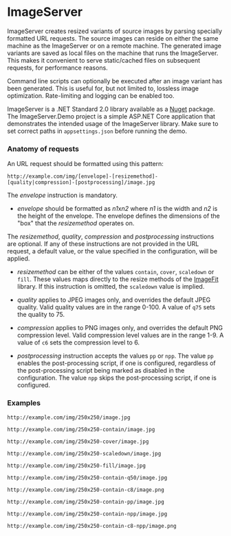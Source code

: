 # ImageServer
ImageServer creates resized variants of source images by parsing specially formatted URL requests. The source images can reside on either the same machine as the ImageServer or on a remote machine. The generated image variants are saved as local files on the machine that runs the ImageServer. This makes it convenient to serve static/cached files on subsequent requests, for performance reasons.

Command line scripts can optionally be executed after an image variant has been generated. This is useful for, but not limited to, lossless image optimization. Rate-limiting and logging can be enabled too.

ImageServer is a .NET Standard 2.0 library available as a [Nuget](https://www.nuget.org/packages/ImageServer/) package. The ImageServer.Demo project is a simple ASP.NET Core application that demonstrates the intended usage of the ImageServer library. Make sure to set correct paths in `appsettings.json` before running the demo.



### Anatomy of requests

An URL request should be formatted using this pattern:

`http://example.com/img/[envelope]-[resizemethod]-[quality|compression]-[postprocessing]/image.jpg`

The *envelope* instruction is mandatory. 

* *envelope* should be formatted as *n1*x*n2* where *n1* is the width and *n2* is the height of the envelope. The envelope defines the dimensions of the "box" that the *resizemethod* operates on.

The *resizemethod*, *quality*, *compression* and *postprocessing* instructions are optional. If any of these instructions are not provided in the URL request, a default value, or the value specified in the configuration, will be applied.

* *resizemethod* can be either of the values `contain`, `cover`, `scaledown` or `fill`. These values maps directly to the resize methods of the [ImageFit](https://github.com/1hdn/ImageFit) library. If this instruction is omitted, the `scaledown` value is implied.

* *quality* applies to JPEG images only, and overrides the default JPEG quality. Valid quality values are in the range 0-100. A value of `q75` sets the quality to 75.

* *compression* applies to PNG images only, and overrides the default PNG compression level. Valid compression level values are in the range 1-9. A value of `c6` sets the compression level to 6.

* *postprocessing* instruction accepts the values `pp` or `npp`. The value `pp` enables the post-processing script, if one is configured, regardless of the post-processing script being marked as disabled in the configuration. The value `npp` skips the post-processing script, if one is configured.



### Examples

```
http://example.com/img/250x250/image.jpg
```

```
http://example.com/img/250x250-contain/image.jpg
```

```
http://example.com/img/250x250-cover/image.jpg
```

```
http://example.com/img/250x250-scaledown/image.jpg
```

```
http://example.com/img/250x250-fill/image.jpg
```

```
http://example.com/img/250x250-contain-q50/image.jpg
```

```
http://example.com/img/250x250-contain-c8/image.png
```

```
http://example.com/img/250x250-contain-pp/image.jpg
```

```
http://example.com/img/250x250-contain-npp/image.jpg
```

```
http://example.com/img/250x250-contain-c8-npp/image.png
```
